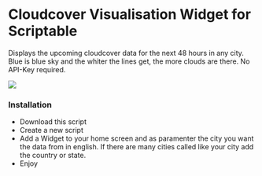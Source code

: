# Cloudcover Visualisation Widget for Scriptable

Displays the upcoming cloudcover data for the next 48 hours in any city. Blue is blue sky and the whiter  the lines get, the more clouds are there. No API-Key required.
 
![](https://i.imgur.com/LOGqTiM.jpeg) 

### Installation
- Download this script
- Create a new script
- Add a Widget to your home screen and as paramenter the city you want the data from in english. If there are many cities called like your city add the country or state.
- Enjoy

